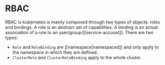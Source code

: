 # RBAC
RBAC is kubernetes is mainly composed through two types of objects: roles and bindings. A role is an abstract set of capabilities. A binding is an actual association of a role to an user/group/[[service-account]]. There are two types:

* `Role` and `RoleBinding` are [[namespace|namespaced]] and only apply to the namespace in which they are defined.
* `ClusterRole` and `ClusterRoleBinding` apply to the whole cluster.
